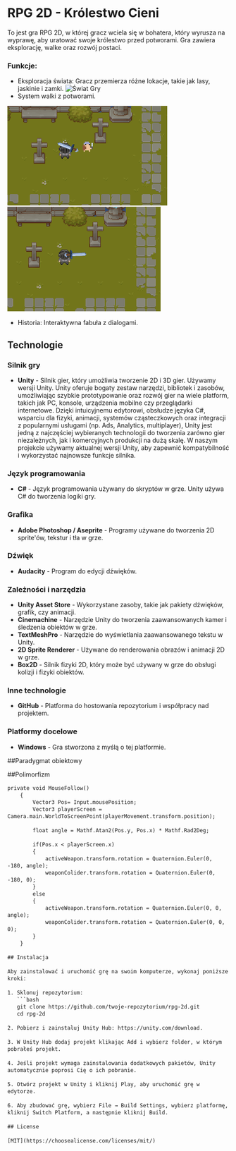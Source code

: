 # RPG 2D - Królestwo Cieni

To jest gra RPG 2D, w której gracz wciela się w bohatera, który wyrusza na wyprawę, aby uratować swoje królestwo przed potworami. Gra zawiera eksplorację, walke oraz rozwój postaci.

### Funkcje:
- Eksploracja świata: Gracz przemierza różne lokacje, takie jak lasy, jaskinie i zamki.
![Świat Gry](Screenshots/ŚwiatGry.png)
- System walki z potworami.
  
![walka](Screenshots/Walka1.png)
![walka2](Screenshots/walka2.png)
- Historia: Interaktywna fabuła z dialogami.

## Technologie

### Silnik gry
- **Unity** - Silnik gier, który umożliwia tworzenie 2D i 3D gier. Używamy wersji Unity. Unity oferuje bogaty zestaw narzędzi, bibliotek i zasobów, umożliwiając szybkie prototypowanie oraz rozwój gier na wiele platform, takich jak PC, konsole, urządzenia mobilne czy przeglądarki internetowe. Dzięki intuicyjnemu edytorowi, obsłudze języka C#, wsparciu dla fizyki, animacji, systemów cząsteczkowych oraz integracji z popularnymi usługami (np. Ads, Analytics, multiplayer), Unity jest jedną z najczęściej wybieranych technologii do tworzenia zarówno gier niezależnych, jak i komercyjnych produkcji na dużą skalę. W naszym projekcie używamy aktualnej wersji Unity, aby zapewnić kompatybilność i wykorzystać najnowsze funkcje silnika.

### Język programowania
- **C#** - Język programowania używany do skryptów w grze. Unity używa C# do tworzenia logiki gry.

### Grafika
- **Adobe Photoshop / Aseprite** - Programy używane do tworzenia 2D sprite'ów, tekstur i tła w grze.

### Dźwięk
- **Audacity** - Program do edycji dźwięków.

### Zależności i narzędzia
- **Unity Asset Store** - Wykorzystane zasoby, takie jak pakiety dźwięków, grafik, czy animacji.
- **Cinemachine**  - Narzędzie Unity do tworzenia zaawansowanych kamer i śledzenia obiektów w grze.
- **TextMeshPro** - Narzędzie do wyświetlania zaawansowanego tekstu w Unity.
- **2D Sprite Renderer** - Używane do renderowania obrazów i animacji 2D w grze.
- **Box2D**  - Silnik fizyki 2D, który może być używany w grze do obsługi kolizji i fizyki obiektów.

### Inne technologie
- **GitHub** - Platforma do hostowania repozytorium i współpracy nad projektem.

### Platformy docelowe
- **Windows** - Gra stworzona z myślą o tej platformie.

##Paradygmat obiektowy

##Polimorfizm
```cssharp
private void MouseFollow()
    {
        Vector3 Pos= Input.mousePosition;
        Vector3 playerScreen = Camera.main.WorldToScreenPoint(playerMovement.transform.position);

        float angle = Mathf.Atan2(Pos.y, Pos.x) * Mathf.Rad2Deg;

        if(Pos.x < playerScreen.x)
        {
            activeWeapon.transform.rotation = Quaternion.Euler(0, -180, angle);
            weaponColider.transform.rotation = Quaternion.Euler(0, -180, 0);
        }
        else
        {
            activeWeapon.transform.rotation = Quaternion.Euler(0, 0, angle);
            weaponColider.transform.rotation = Quaternion.Euler(0, 0, 0);
        }
    }

## Instalacja

Aby zainstalować i uruchomić grę na swoim komputerze, wykonaj poniższe kroki:

1. Sklonuj repozytorium:
   ```bash
   git clone https://github.com/twoje-repozytorium/rpg-2d.git
   cd rpg-2d

2. Pobierz i zainstaluj Unity Hub: https://unity.com/download.

3. W Unity Hub dodaj projekt klikając Add i wybierz folder, w którym pobrałeś projekt.

4. Jeśli projekt wymaga zainstalowania dodatkowych pakietów, Unity automatycznie poprosi Cię o ich pobranie.

5. Otwórz projekt w Unity i kliknij Play, aby uruchomić grę w edytorze.

6. Aby zbudować grę, wybierz File → Build Settings, wybierz platformę, kliknij Switch Platform, a następnie kliknij Build.

## License

[MIT](https://choosealicense.com/licenses/mit/)
